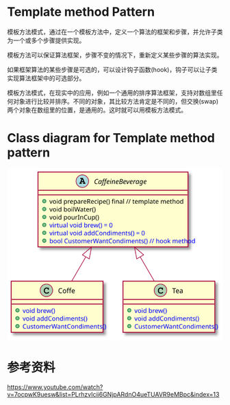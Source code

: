 # Template method Pattern
模板方法模式，通过在一个模板方法中，定义一个算法的框架和步骤，并允许子类为一个或多个步骤提供实现。

模板方法可以保证算法框架，步骤不变的情况下，重新定义某些步骤的算法实现。

如果框架算法的某些步骤是可选的，可以设计钩子函数(hook)，钩子可以让子类实现算法框架中的可选部分。

模板方法模式，在现实中的应用，例如一个通用的排序算法框架，支持对数组里任何对象进行比较并排序。不同的对象，其比较方法肯定是不同的，但交换(swap)两个对象在数组里的位置，是通用的。这时就可以用模板方法模式。


# Class diagram for Template method pattern
![Alt text](./uml/Template%20Method%20Pattern.svg)

# 参考资料
https://www.youtube.com/watch?v=7ocpwK9uesw&list=PLrhzvIcii6GNjpARdnO4ueTUAVR9eMBpc&index=13









